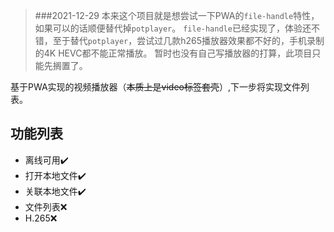 >###2021-12-29
>本来这个项目就是想尝试一下PWA的`file-handle`特性，如果可以的话顺便替代掉`potplayer`。
`file-handle`已经实现了，体验还不错，至于替代`potplayer`，尝试过几款h265播放器效果都不好的，手机录制的4K HEVC都不能正常播放。
暂时也没有自己写播放器的打算，此项目只能先搁置了。

基于PWA实现的视频播放器（~~本质上是video标签套壳~~）,下一步将实现文件列表。

## 功能列表
- 离线可用✔️
- 打开本地文件✔️
- 关联本地文件✔️
- 文件列表❌
- H.265❌

